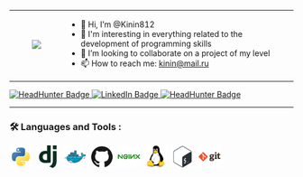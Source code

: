 <table width="100%">
  <tr>
    <td width="200">
      <div id="header" align="center">
        <img src="https://media.giphy.com/media/M9gbBd9nbDrOTu1Mqx/giphy.gif" width="200"/>
      </div>
    </td>
    <td width="900">
      <ul>
	<li>👋 Hi, I’m @Kinin812</li>
	<li>👀 I'm interesting in everything related to the development of programming skills</li>
        <li>💞️ I’m looking to collaborate on a project of my level</li>
        <li>📫 How to reach me: <a href="mailto:kinin@mail.ru">kinin@mail.ru</a></li>
      </ul>
    </td>
  </tr>
</table>



<div id="badges">
  <a href="https://spb.hh.ru/applicant/resumes/view?resume=c2a3162bff086efe820039ed1f4c4875576263" target="_blank">
    <img src="https://img.shields.io/static/v1?label=HeadHunter&message=.RU&color=critical&style=for-the-badge" alt="HeadHunter Badge"/>
  </a>
  <a href="https://www.linkedin.com/in/kirill-kalmykov/" target="_blank">
    <img src="https://img.shields.io/badge/LinkedIn-blue?style=for-the-badge&logo=linkedin&logoColor=white" alt="LinkedIn Badge"/>
  </a>
  <a href="https://career.habr.com/kkalmykov" target="_blank">
    <img src="https://img.shields.io/static/v1?label=HUBR&message=Career&color=lightgrey&style=for-the-badge" alt="HeadHunter Badge"/>
  </a>
</div>

---

### :hammer_and_wrench: Languages and Tools :

<div>
  <img src="https://github.com/devicons/devicon/blob/master/icons/python/python-original.svg" title="Python" alt="Python" width="40" height="40"/>&nbsp;
  <img src="https://github.com/devicons/devicon/blob/master/icons/django/django-plain.svg" title="Django" alt="Django" width="40" height="40"/>&nbsp;
  <img src="https://github.com/devicons/devicon/blob/master/icons/docker/docker-original.svg" title="Docker" alt="Docker" width="40" height="40"/>&nbsp;
  <img src="https://github.com/devicons/devicon/blob/master/icons/github/github-original.svg" title="GitHub" alt="GitHub" width="40" height="40"/>&nbsp;
  <img src="https://github.com/devicons/devicon/blob/master/icons/nginx/nginx-original.svg" title="Nginx" alt="Nginx" width="40" height="40"/>&nbsp;
  <img src="https://github.com/devicons/devicon/blob/master/icons/linux/linux-original.svg" title="Linux" alt="Linux" width="40" height="40"/>&nbsp;
  <img src="https://github.com/devicons/devicon/blob/master/icons/bash/bash-original.svg" title="Bash" alt="Bash" width="40" height="40"/>&nbsp;
  <img src="https://github.com/devicons/devicon/blob/master/icons/git/git-original-wordmark.svg" title="Git" **alt="Git" width="40" height="40"/>
</div>

<!---
Kinin812/Kinin812 is a ✨ special ✨ repository because its `README.md` (this file) appears on your GitHub profile.
You can click the Preview link to take a look at your changes.
--->
